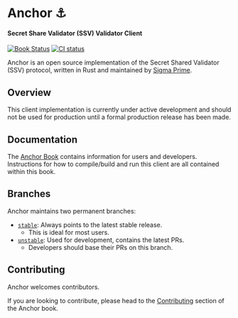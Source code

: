 # Anchor :anchor:

#### Secret Share Validator (SSV) Validator Client

[![Book Status]][Book Link] [![CI status]][gh-ci]

Anchor is an open source implementation of the Secret Shared Validator (SSV) protocol, written
in Rust and maintained by [Sigma Prime](https://github.com/sigp).

[CI Status]: https://github.com/sigp/anchor/workflows/test-suite/badge.svg
[gh-ci]: https://github.com/sigp/anchor/actions/workflows/test-suite.yml
[Book Status]: https://img.shields.io/badge/user--docs-stable-informational
[Book Link]: https://anchor-book.sigmaprime.io
[stable]: https://github.com/sigp/anchor/tree/stable
[unstable]: https://github.com/sigp/anchor/tree/unstable

## Overview

This client implementation is currently under active development and should not
be used for production until a formal production release has been made.

## Documentation

The [Anchor Book](https://anchor-book.sigmaprime.io) contains information for users and
developers. Instructions for how to compile/build and run this client are all
contained within this book.

## Branches

Anchor maintains two permanent branches:

- [`stable`][stable]: Always points to the latest stable release.
  - This is ideal for most users.
- [`unstable`][unstable]: Used for development, contains the latest PRs.
  - Developers should base their PRs on this branch.

## Contributing

Anchor welcomes contributors.

If you are looking to contribute, please head to the
[Contributing](https://anchor-book.sigmaprime.io/contributing.html) section
of the Anchor book.
